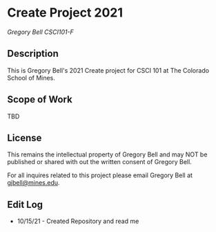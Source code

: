# Create Project 2021

*Gregory Bell CSCI101-F*

## Description

This is Gregory Bell's 2021 Create project for CSCI 101 at The Colorado School of Mines.

## Scope of Work

TBD

## License

This remains the intellectual property of Gregory Bell and may NOT be published or shared with out the written consent of Gregory Bell.

For all inquires related to this project please email Gregory Bell at gjbell@mines.edu.

## Edit Log

* 10/15/21 - Created Repository and read me
